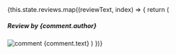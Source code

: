 <Grid>
  {this.state.reviews.map((reviewText, index) => {
    return (
      <Panel id="comment-row" key={index}>
        <Panel.Heading>
          <Panel.Title>
            <h5 id="comment-author">Review by {comment.author}</h5>
          </Panel.Title>
        </Panel.Heading>
        <Panel.Body>
          <Row>
            <Col id="comment-photo">
              <img src={comment.photo} alt="comment" />
            </Col>
            <Col id="comment-text">
              {comment.text}
            </Col>
          </Row>
        </Panel.Body>
      </Panel>
    )
  })}

